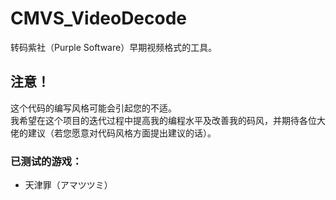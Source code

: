 # CMVS_VideoDecode

转码紫社（Purple Software）早期视频格式的工具。

## 注意！
这个代码的编写风格可能会引起您的不适。  
我希望在这个项目的迭代过程中提高我的编程水平及改善我的码风，并期待各位大佬的建议（若您愿意对代码风格方面提出建议的话）。


### 已测试的游戏：
+ 天津罪（アマツツミ）
